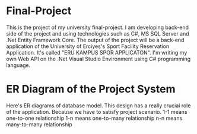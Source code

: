 # Final-Project
This is the project of my university final-project. I am developing back-end side of the project and using technologies such as C#, MS SQL Server and .Net Entity Framework Core. The output of the project will be a back-end application of the University of Erciyes's Sport Facility Reservation Application. It's called "ERU KAMPUS SPOR APPLICATON". I'm writing my own Web API on the .Net Visual Studio Environment using C# programming language.
# ER Diagram of the Project System
Here's ER diagrams of database model. This design has a really crucial role of the application. Because we have to satisfy project scenario.
1-1 means one-to-one relationship
1-n means one-to-many relationship
n-n means many-to-many relationship
